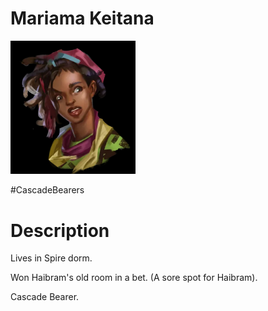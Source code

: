 # Mariama Keitana

<img src="images/Mariama Keitana.png" width=200 />

#CascadeBearers

# Description

Lives in Spire dorm.

Won Haibram's old room in a bet. (A sore spot for Haibram).

Cascade Bearer.
